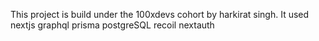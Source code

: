This project is build under the 100xdevs cohort by harkirat singh. It used nextjs graphql prisma postgreSQL recoil nextauth